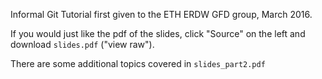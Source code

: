 Informal Git Tutorial first given to the ETH ERDW GFD group, March 2016.

If you would just like the pdf of the slides, click "Source" on the left and download `slides.pdf` ("view raw").

There are some additional topics covered in `slides_part2.pdf`
